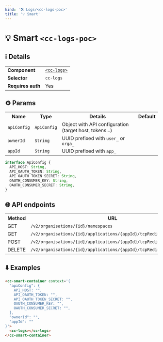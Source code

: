 ```yaml
---
kind: '🛠 Logs/<cc-logs-poc>'
title: '💡 Smart'
---
```


# 💡 Smart `<cc-logs-poc>`

<cc-smart-container context='{"ownerId": "user_f704a8cf-28d5-449d-b269-1db6a2e932c7", "sourceType": "app", "sourceId": "app_3af80970-d8bf-47ab-af5c-e56fb6c481f4"}'>
  <cc-logs></cc-logs>
</cc-smart-container>

## ℹ️ Details

<table>
  <tr><td><strong>Component    </strong> <td><a href="https://www.clever-cloud.com/doc/clever-components/?path=/story/%F0%9F%9B%A0-logs-cc-logs--default-story"><code>&lt;cc-logs&gt;</code></a>
  <tr><td><strong>Selector     </strong> <td><code>cc-logs</code>
  <tr><td><strong>Requires auth</strong> <td>Yes
</table>

## ⚙️ Params

<table>
  <tr><th>Name                   <th>Type                   <th>Details                                                     <th>Default
  <tr><td><code>apiConfig</code> <td><code>ApiConfig</code> <td>Object with API configuration (target host, tokens...)      <td>
  <tr><td><code>ownerId</code>   <td><code>String</code>    <td>UUID prefixed with <code>user_</code> or <code>orga_</code> <td>
  <tr><td><code>appId</code>     <td><code>String</code>    <td>UUID prefixed with <code>app_</code>                        <td>
</table>

```ts
interface ApiConfig {
  API_HOST: String,
  API_OAUTH_TOKEN: String,
  API_OAUTH_TOKEN_SECRET: String,
  OAUTH_CONSUMER_KEY: String,
  OAUTH_CONSUMER_SECRET: String,
}
```

## 🌐 API endpoints

<table>
  <tr><th>Method <th>URL                                                                             <th>Cache?
  <tr><td>GET    <td><code>/v2/organisations/{id}/namespaces</code>                                  <td>Default
  <tr><td>GET    <td><code>/v2/organisations/{id}/applications/{appId}/tcpRedirs</code>              <td>Default
  <tr><td>POST   <td><code>/v2/organisations/{id}/applications/{appId}/tcpRedirs</code>              <td>Default
  <tr><td>DELETE <td><code>/v2/organisations/{id}/applications/{appId}/tcpRedirs/{sourcePort}</code> <td>Default
</table>

## ⬇️️ Examples

```html
<cc-smart-container context='{
  "apiConfig": {
    API_HOST: "",
    API_OAUTH_TOKEN: "",
    API_OAUTH_TOKEN_SECRET: "",
    OAUTH_CONSUMER_KEY: "",
    OAUTH_CONSUMER_SECRET: "",
  },
  "ownerId": "",
  "appId": ""
}'>
  <cc-logs></cc-logs>
</cc-smart-container>
```
